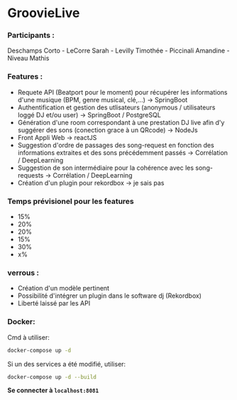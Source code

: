 # GroovieLive

### Participants : 
Deschamps Corto - LeCorre Sarah - Levilly Timothée - Piccinali Amandine - Niveau Mathis

### Features :
- Requete API (Beatport pour le moment) pour récupérer les informations d'une musique (BPM, genre musical, clé,...) -> SpringBoot
- Authentification et gestion des utlisateurs (anonymous / utilisateurs loggé DJ et/ou user) -> SpringBoot / PostgreSQL
- Génération d'une room correspondant à une prestation DJ live afin d'y suggérer des sons (conection grace à un QRcode) -> NodeJs
- Front Appli Web -> reactJS
- Suggestion d'ordre de passages des song-request en fonction des informations extraites et des sons précédemment passés -> Corrélation / DeepLearning
- Suggestion de son intermédiaire pour la cohérence avec les song-requests -> Corrélation / DeepLearning
- Création d'un plugin pour rekordbox -> je sais pas

### Temps prévisionel pour les features 
- 15%
- 20%
- 20%
- 15%
- 30%
- x%

### verrous :
- Création d'un modèle pertinent
- Possibilité d'intégrer un plugin dans le software dj (Rekordbox)
- Liberté laissé par les API

### Docker:
Cmd à utiliser:
```bash
docker-compose up -d
```
Si un des services a été modifié, utiliser:
```bash
docker-compose up -d --build
```

**Se connecter à `localhost:8081`**